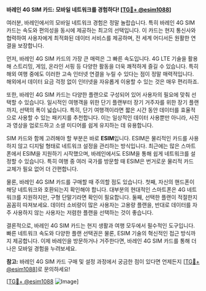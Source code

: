 **바레인 4G SIM 카드: 모바일 네트워크를 경험하다! [[TG💪+ @esim1088](https://t.me/s/esim1088)]**

여러분, 바레인에서의 모바일 네트워크 경험은 정말 놀랍습니다. 특히 바레인 4G SIM 카드는 속도와 편의성을 동시에 제공하는 최고의 선택입니다. 이 카드는 현지 통신사와 협력하여 사용자에게 최적화된 데이터 서비스를 제공하며, 전 세계 어디서든 원활한 연결을 보장합니다.

먼저, 바레인 4G SIM 카드의 가장 큰 매력은 그 빠른 속도입니다. 4G LTE 기술을 활용해 스트리밍, 게임, 온라인 서핑 등 다양한 활동을 더욱 쾌적하게 즐길 수 있습니다. 특히 해외 여행 중에도 이러한 고속 인터넷 연결을 누릴 수 있다는 점이 정말 매력적입니다. 해외에서 데이터 요금 걱정 없이 인터넷을 자유롭게 이용할 수 있는 것은 매우 편리하죠.

또한, 바레인 4G SIM 카드는 다양한 플랜으로 구성되어 있어 사용자의 필요에 맞춰 선택할 수 있습니다. 일시적인 여행객을 위한 단기 플랜부터 장기 거주자를 위한 장기 플랜까지, 선택의 폭이 넓습니다. 특히, 단기 여행객이라면 짧은 시간 동안 데이터를 효율적으로 사용할 수 있는 패키지를 추천합니다. 이는 일상적인 데이터 사용뿐만 아니라, 사진과 영상을 업로드하고 소셜 미디어를 쉽게 유지하는 데 유용합니다.

SIM 카드와 함께 고려해야 할 부분은 바로 **ESIM**입니다. ESIM은 물리적인 카드를 사용하지 않고 디지털 형태로 네트워크 설정을 관리하는 방식입니다. 최근에는 많은 스마트폰에서 ESIM을 지원하기 시작했으며, 바레인에서도 ESIM을 통해 쉽게 네트워크를 설정할 수 있습니다. 특히 여행 중 여러 국가를 방문할 때 ESIM은 번거로운 물리적 카드 교체가 필요 없어 더 간편합니다.

물론, 바레인 4G SIM 카드를 구매할 때 주의할 점도 있습니다. 첫째, 자신의 핸드폰이 해당 네트워크와 호환되는지 확인해야 합니다. 대부분의 현대적인 스마트폰은 4G 네트워크를 지원하지만, 구형 단말기라면 확인이 필요합니다. 둘째, 선택한 플랜이 적절한지 꼼꼼히 따져보세요. 데이터 소비량이 많은 사용자는 고용량 플랜을, 반대로 데이터를 자주 사용하지 않는 사용자는 저렴한 플랜을 선택하는 것이 좋습니다.

결론적으로, 바레인 4G SIM 카드는 현지 생활과 여행 모두에서 필수적인 도구입니다. 빠른 네트워크 속도와 다양한 플랜 선택권은 물론, ESIM 기술의 혁신적인 접근 방식까지 제공합니다. 이제 바레인을 방문하거나 거주한다면, 바레인 4G SIM 카드를 통해 더 나은 모바일 경험을 누려보세요. 

**참고:** 바레인 4G SIM 카드 구매 및 설정 과정에서 궁금한 점이 있다면 언제든지 [[TG💪+ @esim1088](https://t.me/s/esim1088)]로 문의하세요!  

[[TG💪+ @esim1088](https://t.me/s/esim1088) ![Image](https://i.postimg.cc/Y0z9fWf4/image.png)]